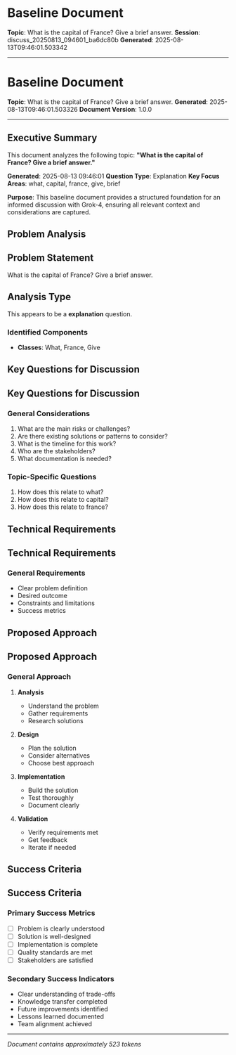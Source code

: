 # Baseline Document

**Topic**: What is the capital of France? Give a brief answer.
**Session**: discuss_20250813_094601_ba6dc80b
**Generated**: 2025-08-13T09:46:01.503342

---

# Baseline Document

**Topic**: What is the capital of France? Give a brief answer.
**Generated**: 2025-08-13T09:46:01.503326
**Document Version**: 1.0.0

---

## Executive Summary

This document analyzes the following topic:
**"What is the capital of France? Give a brief answer."**

**Generated**: 2025-08-13 09:46:01
**Question Type**: Explanation
**Key Focus Areas**: what, capital, france, give, brief

**Purpose**: This baseline document provides a structured foundation for an informed discussion 
with Grok-4, ensuring all relevant context and considerations are captured.

## Problem Analysis

## Problem Statement
What is the capital of France? Give a brief answer.

## Analysis Type
This appears to be a **explanation** question.

### Identified Components
- **Classes**: What, France, Give

## Key Questions for Discussion

## Key Questions for Discussion

### General Considerations
1. What are the main risks or challenges?
2. Are there existing solutions or patterns to consider?
3. What is the timeline for this work?
4. Who are the stakeholders?
5. What documentation is needed?

### Topic-Specific Questions
1. How does this relate to what?
2. How does this relate to capital?
3. How does this relate to france?


## Technical Requirements

## Technical Requirements

### General Requirements
- Clear problem definition
- Desired outcome
- Constraints and limitations
- Success metrics

## Proposed Approach

## Proposed Approach

### General Approach
1. **Analysis**
   - Understand the problem
   - Gather requirements
   - Research solutions

2. **Design**
   - Plan the solution
   - Consider alternatives
   - Choose best approach

3. **Implementation**
   - Build the solution
   - Test thoroughly
   - Document clearly

4. **Validation**
   - Verify requirements met
   - Get feedback
   - Iterate if needed

## Success Criteria

## Success Criteria

### Primary Success Metrics
- [ ] Problem is clearly understood
- [ ] Solution is well-designed
- [ ] Implementation is complete
- [ ] Quality standards are met
- [ ] Stakeholders are satisfied

### Secondary Success Indicators
- Clear understanding of trade-offs
- Knowledge transfer completed
- Future improvements identified
- Lessons learned documented
- Team alignment achieved

---

*Document contains approximately 523 tokens*
